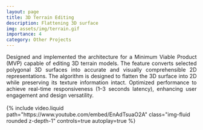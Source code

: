 ```yaml
---
layout: page
title: 3D Terrain Editing 
description: Flattening 3D surface
img: assets/img/terrain.gif
importance: 4
category: Other Projects
---
```


<div style="text-align: justify;">
Designed and implemented the architecture for a Minimum Viable Product (MVP) capable of editing 3D terrain models. The feature converts selected polygonal 3D surfaces into accurate and visually comprehensible 2D representations. The algorithm is designed to flatten the 3D surface into 2D while preserving its texture information intact. Optimized performance to achieve real-time responsiveness (1–3 seconds latency), enhancing user engagement and design versatility.<br><br>


</div>
<div class="row">
    <div class="col-sm mt-3 mt-md-0">
        <div class="embed-responsive embed-responsive-16by9">
        {% include video.liquid path="https://www.youtube.com/embed/EnAdTsuaO2A" class="img-fluid rounded z-depth-1" controls=true autoplay=true %}
        </div>
    </div>

</div>

